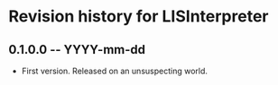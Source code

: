 # Revision history for LISInterpreter

## 0.1.0.0 -- YYYY-mm-dd

* First version. Released on an unsuspecting world.
